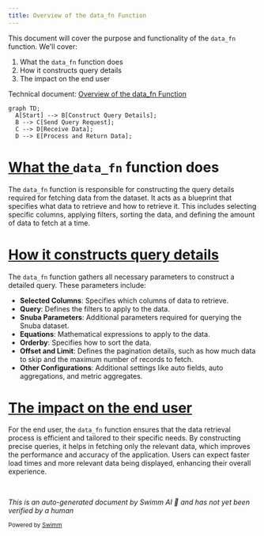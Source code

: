 ```yaml
---
title: Overview of the data_fn Function
---
```

This document will cover the purpose and functionality of the `data_fn` function. We'll cover:

1. What the `data_fn` function does
2. How it constructs query details
3. The impact on the end user

Technical document: <SwmLink doc-title="Overview of the data_fn Function">[Overview of the data_fn Function](/.swm/overview-of-the-data_fn-function.2oyncsca.sw.md)</SwmLink>

```mermaid
graph TD;
  A[Start] --> B[Construct Query Details];
  B --> C[Send Query Request];
  C --> D[Receive Data];
  D --> E[Process and Return Data];
```

# [What the ](https://app.swimm.io/repos/Z2l0aHViJTNBJTNBc2VudHJ5LWRlbW8tMSUzQSUzQVN3aW1tLURlbW8=/docs/2oyncsca#overview-of-the-data_fn-function)`data_fn` function does

The `data_fn` function is responsible for constructing the query details required for fetching data from the dataset. It acts as a blueprint that specifies what data to retrieve and how to retrieve it. This includes selecting specific columns, applying filters, sorting the data, and defining the amount of data to fetch at a time.

# [How it constructs query details](https://app.swimm.io/repos/Z2l0aHViJTNBJTNBc2VudHJ5LWRlbW8tMSUzQSUzQVN3aW1tLURlbW8=/docs/2oyncsca#data_fn)

The `data_fn` function gathers all necessary parameters to construct a detailed query. These parameters include:

- **Selected Columns**: Specifies which columns of data to retrieve.
- **Query**: Defines the filters to apply to the data.
- **Snuba Parameters**: Additional parameters required for querying the Snuba dataset.
- **Equations**: Mathematical expressions to apply to the data.
- **Orderby**: Specifies how to sort the data.
- **Offset and Limit**: Defines the pagination details, such as how much data to skip and the maximum number of records to fetch.
- **Other Configurations**: Additional settings like auto fields, auto aggregations, and metric aggregates.

# [The impact on the end user](https://app.swimm.io/repos/Z2l0aHViJTNBJTNBc2VudHJ5LWRlbW8tMSUzQSUzQVN3aW1tLURlbW8=/docs/2oyncsca#flow-drill-down)

For the end user, the `data_fn` function ensures that the data retrieval process is efficient and tailored to their specific needs. By constructing precise queries, it helps in fetching only the relevant data, which improves the performance and accuracy of the application. Users can expect faster load times and more relevant data being displayed, enhancing their overall experience.

&nbsp;

*This is an auto-generated document by Swimm AI 🌊 and has not yet been verified by a human*

<SwmMeta version="3.0.0" repo-id="Z2l0aHViJTNBJTNBc2VudHJ5LWRlbW8tMSUzQSUzQVN3aW1tLURlbW8=" repo-name="sentry-demo-1" doc-type="product-flows"><sup>Powered by [Swimm](/)</sup></SwmMeta>
